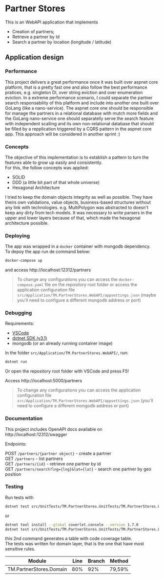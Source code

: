 # Partner Stores

This is an WebAPI application that implements

- Creation of partners;
- Retrieve a partner by Id
- Search a partner by location (longitude / latitude)

## Application design

### Performance

This project delivers a great performance once it was built over aspnet core platform, that is a pretty fast one and also follow the best performance pratices, e.g. singleton DI, over string eviction and over enumeration eviction.
In a extreme performance scenario, I could separate the partner search responsability of this platform and include into another one built over GoLang (like a nano-service). The aspnet core one should be responsible for manage the partners in a relational database with mutch more fields and the GoLang nano-service one should separatelly serve the search feature with independent scalling and its own non-relational database that should be filled by a repplication triggered by a CQRS pattern in the aspnet core app. This approach will be considered in another sprint :)

### Concepts 

The objective of this implementation is to establish a pattern to turn the features able to grow up easily and consistently.  
For this, the follow concepts was applied:  

- SOLID
- DDD (a little bit part of that whole universe)
- Hexagonal Architecture

I tried to keep the domain objects integrity as well as possible. They have theirs own validations, value objects, business-based structures without any link with technologies. e.g. MultiPolygon was abstracted to doesn't keep any dirty from tech models. It was necessary to write parsers in the upper and lower layers because of that, which made the hexagonal architecture possible.

### Deploying

The app was wrapped in a `docker` container with mongodb dependency.  
To depoy the app run de command below:  

```bash
docker-compose up
```

and access http://localhost:12312/partners  

> To change any configurations you can access the `docker-compose.yaml` file on the repository root folder or access the application configuration file `src/Application/TM.PartnerStores.WebAPI/appsettings.json` (maybe you'll need to configure a different mongodb address or port)

### Debugging

Requirements:

- [VSCode](https://code.visualstudio.com/download)
- [dotnet SDK (v3.1)](https://dotnet.microsoft.com/download/dotnet-core/thank-you/sdk-3.1.101-windows-x64-installer)
- mongodb (or an already running container image)

In the folder `src/Application/TM.PartnerStores.WebAPI/`, run:

```bash
dotnet run
```

Or open the repository root folder with VSCode and press F5!

Access http://localhost:5000/partners  

> To change any configurations you can access the application configuration file `src/Application/TM.PartnerStores.WebAPI/appsettings.json` (you'll need to configure a different mongodb address or port)

### Documentation

This project includes OpenAPI docs available on http://localhost:12312/swagger

Endpoints:

POST `/partners/{partner object}` - create a partner  
GET  `/partners` - list partners  
GET  `/partners/{id}` - retrieve one partner by id  
GET  `/partners/search?lng={lng}&lat={lat}` - search one partner by geo position  


### Testing

Run tests with  

```bash
dotnet test src/UnitTests/TM.PartnerStores.UnitTests/TM.PartnerStores.UnitTests.csproj
```

or 

```bash
dotnet tool install --global coverlet.console --version 1.7.0
dotnet test src/UnitTests/TM.PartnerStores.UnitTests/TM.PartnerStores.UnitTests.csproj  /p:CollectCoverage=true
```

this 2nd command generates a table with code coverage table.  
The tests was written for domain layer, that is the one that have most sensitive rules.

| Module                              | Line   | Branch | Method |
|-------------------------------------|--------|------- |--------|
| TM.PartnerStores.Domain             | 80%    | 92%    | 79,59% |
